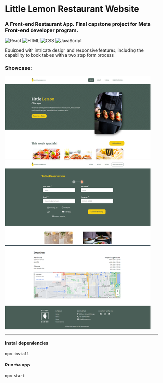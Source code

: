 # Little Lemon Restaurant Website

### A Front-end Restaurant App. Final capstone project for Meta Front-end developer program. 
![React](https://img.shields.io/badge/React-20232A?style=for-the-badge&logo=react&logoColor=61DAFB)
![HTML](https://img.shields.io/badge/HTML5-E34F26?style=for-the-badge&logo=html5&logoColor=white)
![CSS](https://img.shields.io/badge/CSS3-1572B6?style=for-the-badge&logo=css3&logoColor=white)
![JavaScript](https://img.shields.io/badge/JavaScript-F7DF1E?style=for-the-badge&logo=javascript&logoColor=black)

Equipped with intricate design and responsive features, including the capability to book tables with a two step form process.

### Showcase:

<img src="src/components/layout/assets/screenshot1.png" width="480">
<img src="src/components/layout/assets/screenshot2.png" width="480">
<img src="src/components/layout/assets/screenshot3.png" width="480">

------

#### Install dependencies

```bash
npm install
```

#### Run the app

```bash
npm start 
```




